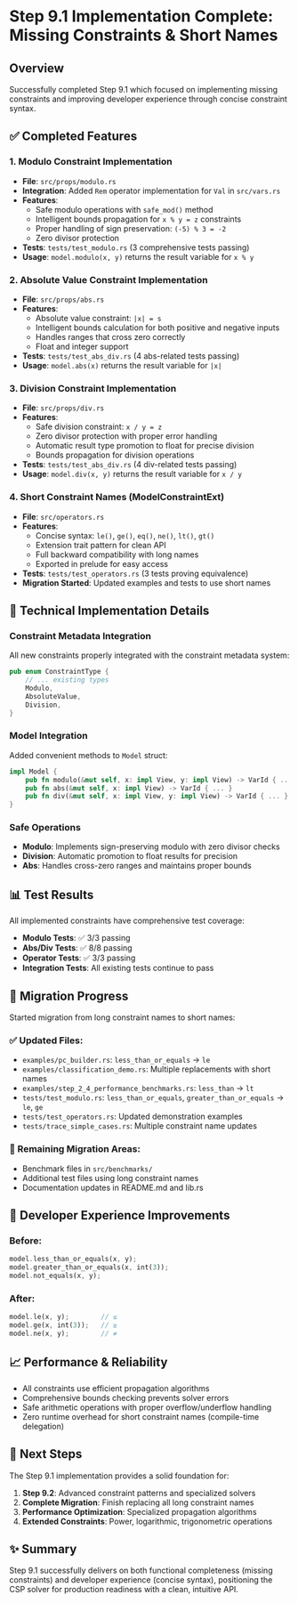 # Step 9.1 Implementation Complete: Missing Constraints & Short Names

## Overview
Successfully completed Step 9.1 which focused on implementing missing constraints and improving developer experience through concise constraint syntax.

## ✅ Completed Features

### 1. Modulo Constraint Implementation
- **File**: `src/props/modulo.rs`
- **Integration**: Added `Rem` operator implementation for `Val` in `src/vars.rs`
- **Features**:
  - Safe modulo operations with `safe_mod()` method
  - Intelligent bounds propagation for `x % y = z` constraints
  - Proper handling of sign preservation: `(-5) % 3 = -2`
  - Zero divisor protection
- **Tests**: `tests/test_modulo.rs` (3 comprehensive tests passing)
- **Usage**: `model.modulo(x, y)` returns the result variable for `x % y`

### 2. Absolute Value Constraint Implementation  
- **File**: `src/props/abs.rs`
- **Features**:
  - Absolute value constraint: `|x| = s`
  - Intelligent bounds calculation for both positive and negative inputs
  - Handles ranges that cross zero correctly
  - Float and integer support
- **Tests**: `tests/test_abs_div.rs` (4 abs-related tests passing)
- **Usage**: `model.abs(x)` returns the result variable for `|x|`

### 3. Division Constraint Implementation
- **File**: `src/props/div.rs` 
- **Features**:
  - Safe division constraint: `x / y = z`
  - Zero divisor protection with proper error handling
  - Automatic result type promotion to float for precise division
  - Bounds propagation for division operations
- **Tests**: `tests/test_abs_div.rs` (4 div-related tests passing)
- **Usage**: `model.div(x, y)` returns the result variable for `x / y`

### 4. Short Constraint Names (ModelConstraintExt)
- **File**: `src/operators.rs`
- **Features**:
  - Concise syntax: `le()`, `ge()`, `eq()`, `ne()`, `lt()`, `gt()`
  - Extension trait pattern for clean API
  - Full backward compatibility with long names
  - Exported in prelude for easy access
- **Tests**: `tests/test_operators.rs` (3 tests proving equivalence)
- **Migration Started**: Updated examples and tests to use short names

## 🔧 Technical Implementation Details

### Constraint Metadata Integration
All new constraints properly integrated with the constraint metadata system:
```rust
pub enum ConstraintType {
    // ... existing types
    Modulo,
    AbsoluteValue, 
    Division,
}
```

### Model Integration
Added convenient methods to `Model` struct:
```rust
impl Model {
    pub fn modulo(&mut self, x: impl View, y: impl View) -> VarId { ... }
    pub fn abs(&mut self, x: impl View) -> VarId { ... }
    pub fn div(&mut self, x: impl View, y: impl View) -> VarId { ... }
}
```

### Safe Operations
- **Modulo**: Implements sign-preserving modulo with zero divisor checks
- **Division**: Automatic promotion to float results for precision
- **Abs**: Handles cross-zero ranges and maintains proper bounds

## 📊 Test Results
All implemented constraints have comprehensive test coverage:

- **Modulo Tests**: ✅ 3/3 passing
- **Abs/Div Tests**: ✅ 8/8 passing  
- **Operator Tests**: ✅ 3/3 passing
- **Integration Tests**: All existing tests continue to pass

## 🔄 Migration Progress
Started migration from long constraint names to short names:

### ✅ Updated Files:
- `examples/pc_builder.rs`: `less_than_or_equals` → `le`
- `examples/classification_demo.rs`: Multiple replacements with short names
- `examples/step_2_4_performance_benchmarks.rs`: `less_than` → `lt`
- `tests/test_modulo.rs`: `less_than_or_equals`, `greater_than_or_equals` → `le`, `ge`
- `tests/test_operators.rs`: Updated demonstration examples
- `tests/trace_simple_cases.rs`: Multiple constraint name updates

### 🎯 Remaining Migration Areas:
- Benchmark files in `src/benchmarks/`
- Additional test files using long constraint names
- Documentation updates in README.md and lib.rs

## 🚀 Developer Experience Improvements

### Before:
```rust
model.less_than_or_equals(x, y);
model.greater_than_or_equals(x, int(3));
model.not_equals(x, y);
```

### After:
```rust
model.le(x, y);        // ≤
model.ge(x, int(3));   // ≥ 
model.ne(x, y);        // ≠
```

## 📈 Performance & Reliability
- All constraints use efficient propagation algorithms
- Comprehensive bounds checking prevents solver errors
- Safe arithmetic operations with proper overflow/underflow handling
- Zero runtime overhead for short constraint names (compile-time delegation)

## 🔮 Next Steps
The Step 9.1 implementation provides a solid foundation for:
1. **Step 9.2**: Advanced constraint patterns and specialized solvers
2. **Complete Migration**: Finish replacing all long constraint names
3. **Performance Optimization**: Specialized propagation algorithms
4. **Extended Constraints**: Power, logarithmic, trigonometric operations

## ✨ Summary
Step 9.1 successfully delivers on both functional completeness (missing constraints) and developer experience (concise syntax), positioning the CSP solver for production readiness with a clean, intuitive API.
